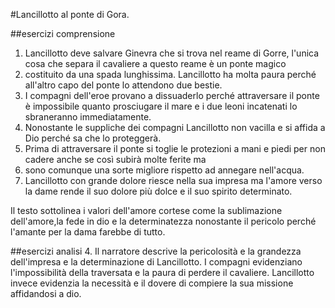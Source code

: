 #Lancillotto al ponte di Gora.

##esercizi comprensione

1. Lancillotto deve salvare Ginevra che si trova nel reame di Gorre, l'unica cosa che separa il cavaliere a questo reame è un ponte magico
2. costituito da una spada lunghissima. Lancillotto ha molta paura perché all'altro capo del ponte lo attendono due bestie.
3. I compagni dell'eroe provano a dissuaderlo perché attraversare il ponte è impossibile quanto prosciugare il mare e i due leoni       incatenati lo sbraneranno immediatamente.
4. Nonostante le suppliche dei compagni Lancillotto non vacilla e si affida a Dio perché sa che lo proteggerà.
5. Prima di attraversare il ponte si toglie le protezioni a mani e piedi per non cadere anche se così subirà molte ferite ma
6. sono comunque una sorte migliore rispetto ad annegare nell'acqua.
7. Lancillotto con grande dolore riesce nella sua impresa ma l'amore verso la dame rende il suo dolore più dolce e il suo spirito  determinato.

Il testo sottolinea i valori dell'amore cortese come la sublimazione dell'amore,la fede in dio e la determinatezza nonostante il
pericolo perché l'amante per la dama farebbe di tutto.

##esercizi analisi
4. Il narratore descrive la pericolosità e la grandezza dell'impresa e la determinazione di Lancillotto.
I compagni evidenziano l'impossibilità della traversata e la paura di perdere il cavaliere.
Lancillotto invece evidenzia la necessità e il dovere di compiere la sua missione affidandosi a dio.
